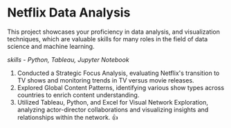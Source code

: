 # Netflix Data Analysis
This project showcases your proficiency in data analysis, and visualization techniques, which are valuable skills for many roles in the field of data science and machine learning.

*skills - Python, Tableau, Jupyter Notebook*

1. Conducted a Strategic Focus Analysis, evaluating Netflix's transition to TV shows and monitoring trends in TV versus movie releases.
2. Explored Global Content Patterns, identifying various show types across countries to enrich content understanding.
3. Utilized Tableau, Python, and Excel for Visual Network Exploration, analyzing actor-director collaborations and visualizing insights and relationships within the network. :+1:
